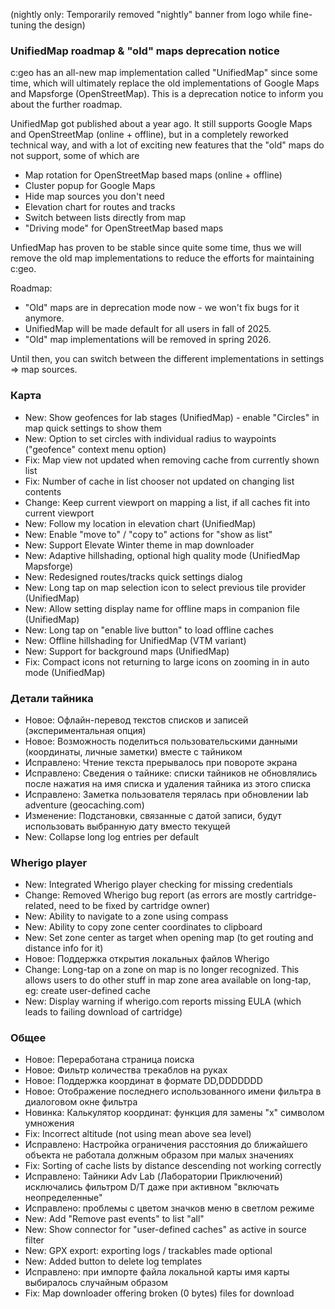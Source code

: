 (nightly only: Temporarily removed "nightly" banner from logo while fine-tuning the design)

### UnifiedMap roadmap & "old" maps deprecation notice
c:geo has an all-new map implementation called "UnifiedMap" since some time, which will ultimately replace the old implementations of Google Maps and Mapsforge (OpenStreetMap). This is a deprecation notice to inform you about the further roadmap.

UnifiedMap got published about a year ago. It still supports Google Maps and OpenStreetMap (online + offline), but in a completely reworked technical way, and with a lot of exciting new features that the "old" maps do not support, some of which are
- Map rotation for OpenStreetMap based maps (online + offline)
- Cluster popup for Google Maps
- Hide map sources you don't need
- Elevation chart for routes and tracks
- Switch between lists directly from map
- "Driving mode" for OpenStreetMap based maps

UnfiedMap has proven to be stable since quite some time, thus we will remove the old map implementations to reduce the efforts for maintaining c:geo.

Roadmap:
- "Old" maps are in deprecation mode now - we won't fix bugs for it anymore.
- UnifiedMap will be made default for all users in fall of 2025.
- "Old" map implementations will be removed in spring 2026.

Until then, you can switch between the different implementations in settings => map sources.

### Карта
- New: Show geofences for lab stages (UnifiedMap) - enable "Circles" in map quick settings to show them
- New: Option to set circles with individual radius to waypoints ("geofence" context menu option)
- Fix: Map view not updated when removing cache from currently shown list
- Fix: Number of cache in list chooser not updated on changing list contents
- Change: Keep current viewport on mapping a list, if all caches fit into current viewport
- New: Follow my location in elevation chart (UnifiedMap)
- New: Enable "move to" / "copy to" actions for "show as list"
- New: Support Elevate Winter theme in map downloader
- New: Adaptive hillshading, optional high quality mode (UnifiedMap Mapsforge)
- New: Redesigned routes/tracks quick settings dialog
- New: Long tap on map selection icon to select previous tile provider (UnifiedMap)
- New: Allow setting display name for offline maps in companion file (UnifiedMap)
- New: Long tap on "enable live button" to load offline caches
- New: Offline hillshading for UnifiedMap (VTM variant)
- New: Support for background maps (UnifiedMap)
- Fix: Compact icons not returning to large icons on zooming in in auto mode (UnifiedMap)

### Детали тайника
- Новое: Офлайн-перевод текстов списков и записей (экспериментальная опция)
- Новое: Возможность поделиться пользовательскими данными (координаты, личные заметки) вместе с тайником
- Исправлено: Чтение текста прерывалось при повороте экрана
- Исправлено: Сведения о тайнике: списки тайников не обновлялись после нажатия на имя списка и удаления тайника из этого списка
- Исправлено: Заметка пользователя терялась при обновлении lab adventure (geocaching.com)
- Изменение: Подстановки, связанные с датой записи, будут использовать выбранную дату вместо текущей
- New: Collapse long log entries per default

### Wherigo player
- New: Integrated Wherigo player checking for missing credentials
- Change: Removed Wherigo bug report (as errors are mostly cartridge-related, need to be fixed by cartridge owner)
- New: Ability to navigate to a zone using compass
- New: Ability to copy zone center coordinates to clipboard
- New: Set zone center as target when opening map (to get routing and distance info for it)
- Новое: Поддержка открытия локальных файлов Wherigo
- Change: Long-tap on a zone on map is no longer recognized. This allows users to do other stuff in map zone area available on long-tap, eg: create user-defined cache
- New: Display warning if wherigo.com reports missing EULA (which leads to failing download of cartridge)

### Общее
- Новое: Переработана страница поиска
- Новое: Фильтр количества трекаблов на руках
- Новое: Поддержка координат в формате DD,DDDDDDD
- Новое: Отображение последнего использованного имени фильтра в диалоговом окне фильтра
- Новинка: Калькулятор координат: функция для замены "x" символом умножения
- Fix: Incorrect altitude (not using mean above sea level)
- Исправлено: Настройка ограничения расстояния до ближайшего объекта не работала должным образом при малых значениях
- Fix: Sorting of cache lists by distance descending not working correctly
- Исправлено: Тайники Adv Lab (Лаборатории Приключений) исключались фильтром D/T даже при активном "включать неопределенные"
- Исправлено: проблемы с цветом значков меню в светлом режиме
- New: Add "Remove past events" to list "all"
- New: Show connector for "user-defined caches" as active in source filter
- New: GPX export: exporting logs / trackables made optional
- New: Added button to delete log templates
- Исправлено: при импорте файла локальной карты имя карты выбиралось случайным образом
- Fix: Map downloader offering broken (0 bytes) files for download
